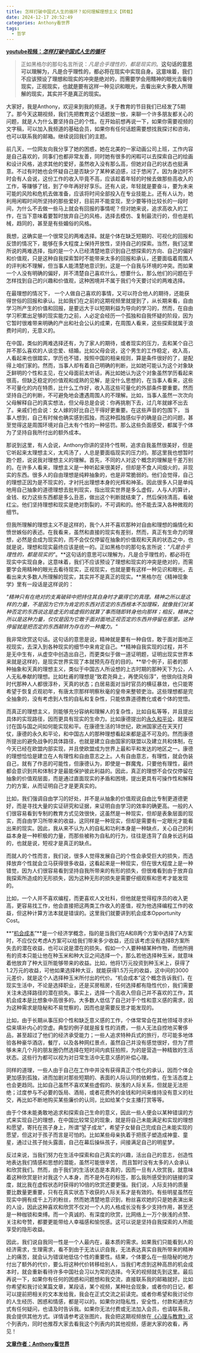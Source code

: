```yaml
---
title: 怎样打破中国式人生的循环？如何理解理想主义【转载】
date: 2024-12-17 20:52:49
categories: Anthony看世界
tags: 
  - 哲学
---
```


**[youtube视频：*怎样打破中国式人生的循环*](https://www.youtube.com/watch?v=aK1VTQsbRn8)**

>正如黑格尔的那句名言所说：*凡是合乎理性的，都是现实的*。**这句话的意思可以理解为，凡是合乎理性的，都必将在现实中实现自身。这意味着，我们不应该预设了理想和现实的冲突是绝对的，而需要学会用精神的眼光去看待现实，正视现实，也就是要有这样一种见识和眼光，去看出来大多数人所理解的现实，其实并不是真正的现实。**

<!--more-->

大家好，我是Anthony，欢迎来到我的频道。关于教育的节目我们已经发了5期了。那今天这期视频，我们先把教育这个话题放一放，来聊一个许多朋友都关心的问题，就是人为什么要坚持自己的个性。在开始前想再说一下，如果你需要视频的文字稿，可以加入我频道的基础会员，如果你有任何话题需要想找我探讨和咨询，也可以联系我的邮箱。继续说回我们的主题。

前几天，一位网友向我分享了她的困惑，她在北美的一家动画公司上班，工作内容是自己喜欢的，同事们也都非常友善，同时她有很多的闲暇可以去探索自己的绘画和设计风格，追求其他的爱好，虽然收入没有那么高，但她对自己的状态也挺满意。不过有时她也会怀疑自己是否缺少了某种紧迫感，过于悠闲了。因为身边时不时会有人会说，这份工作的收入毕竟不高，应该趁着年轻的时候去做那些高收入的工作，等赚够了钱，到了中年再好好享乐。还有人说，年轻就是要奋斗，要为未来可能的风险和危机去做准备，应该将时间全部投入在专业技能上。还有人认为，她利用闲暇时间所坚持的那些爱好，目前并不能变现，至少要等待比较长的一段时间，为什么不去做一些马上就会有回报的事情呢？但对她来说，追求高收入的工作，在当下意味着要暂时放弃自己的风格，选择去模仿、复制最流行的，但也是机械，趋同的，甚至是有些媚俗的风格。

我想，这确实是一个很常见的两难选择。就是个体在缺乏短期的、可视化的回报和反馈的情况下，能够在多大程度上保持开放性，坚持自己的探索。当然，我们这里所说的两难选择，指的是一个人已经清楚地意识到自己想探索的方向、自己的偏好和价值观，只是这种自我探索暂时不能带来太多的回报和承认，还要面临着周围人的评判和不理解，但当事人能清楚地意识到，这是一个自我与环境的冲突。而如果一个人没有明确的偏好，并不清楚自己喜欢什么，想要什么，那么他们的问题在于怎样找到自己的兴趣和价值观，这种困境并不属于我们今天要讨论的两难选择。

在最理想的情况下， 一个人做自己喜欢的事情，又可以符合他人的期待，还能获得世俗的回报和承认。比如我们在之前的这期视频里就提到了，从长期来看，自由学习所产生的价值和回报，是要远大于以短期利益为导向的学习的，然而，在自由学习积累出足够的现实能力之前，人必定会经历一个孤独和自我怀疑的阶段，因为它暂时很难带来明确的产出和社会公认的成果，在周围人看来，这些探索就属于浪费时间的，无意义的。

在中国，类似的两难选择还有，为了家人的期待，或者现实的压力，去和某个自己并不那么喜欢的人谈恋爱、结婚。比如父母会说，这个男生的工作稳定，收入高，人看起来也很踏实，学历也不错，按照中国的相亲规则，算是条件很好的了，是配得上咱们家的。然而，当事人却有着自己明确的判断，比如她可能认为这个对象缺乏鲜明的个性和主见，在父母面前太听话，再比如她认为这个对象虽然学历看起来很高，但缺乏稳定的价值观和成熟的见解，是没什么思想的，在当事人看来，这些不可量化的内在特质，比什么工作好，收入高这些可量化的外部条件要重要。然而坚持自己的判断，不可避免地会遭遇周围人的不理解。比如，当事人虽然一次次向父母解释自己的真实想法，但父母总是会说：你再挑剔下去，过几年就嫁不出去了。亲戚们也会说：女人嫁的好比自己干得好更重要。在这些声音的包围下， 当事人想到，自己有时候也确实感到孤独，而这种孤独感似乎的确是自己的问题，甚至觉得这是周围环境对自己太有个性的一种惩罚。那么这些负面感受，都属于个体为了坚持自我所付出的额外成本。

那说到这里，有人会说，Anthony你讲的坚持个性啊，追求自我虽然很美好，但是它听起来太理想主义，太鸡汤了，人总是要面临现实的压力的。那这里我也想暂时跑个题，说说我对理想主义的理解。首先，不同的人对这个概念的理解是千差万别的。在许多人看来，理想主义是一种听起来很美好，但却是不食人间烟火的，非现实的东西。很多人的自由理想是纯粹抽象的，也是非常脆弱的。他们会觉得，自己的理想正因为是不现实的，才衬托出理想本身的光辉和神圣。因此很多人只是单纯地用自己抽象的道德理想去批判现实，指出现实世界是多么虚假，人与人的算计，金钱、权力这些东西都是多么丑恶，做出这个判断就结束了，然后保持清高，看破红尘。他们坚持理想和现实是绝对割裂的，不可调和的。他不能去深入各种微观的细节。

但我所理解的理想主义不是这样的，我个人并不喜欢那种对自由和理想的煽情化和愤世嫉俗的表述。在我看来，虽然和直接的现实有差别，然而，真正有生命力的理想，必然是会成为现实的，而不会仅仅停留在抽象的价值观和天真的状态之中，也就是说，理想和现实最终应该是统一的。正如黑格尔的那句名言所说：*"凡是合乎理性的，都是现实的"*。**这句话的意思可以理解为，凡是合乎理性的，都必将在现实中实现自身。这意味着，我们不应该预设了理想和现实的冲突是绝对的，而需要学会用精神的眼光去看待现实，正视现实，也就是要有这样一种见识和眼光，去看出来大多数人所理解的现实，其实并不是真正的现实。**黑格尔在《精神现象学》里有一段话是这样说的：

*"精神只有在绝对的支离破碎中把持住其自身时才贏得它的真理。精神之所以是这样的力量，不是因为它作为肯定的东西对否定的东西根本不加理睬，就像我们对某种否定的东西说这是虚无的或虚假的就算了事而随即转身他向那样；相反，精神之所以是这种力量，仅仅是因为它敢于面对面地正视否定的东西并停留在那里。这种停留就是把否定的东西颠转为存在的一种魔力。"*

我非常欣赏这句话。这句话的意思是说，精神就是要有一种自信，敢于面对面地正视现实，去深入到各种现实的细节中来肯定自己。**精神自我实现的过程，并不是无中生有，从虚空中创造出自己，而更类似于做一道证明题，证明出现实世界本来就是这样的，是现实世界实现了本就预先存在的目的。**举个例子，前者的那种抽象和天真的理想主义，类似于中国古人所设想的上古时期的那种天下为公，人人无私奉献的理想。比如杜甫的理想是“致君尧舜上，再使风俗淳”，他很向往尧舜时代那种人人都很淳朴，天真的状态；白居易面对当时官员的横征暴敛，也只能寄希望于恢复贞观初年，有唐太宗那样明察秋毫的皇帝来整顿吏治。这些理想都是完全抽象的，没有考虑到人性的自私和复杂性，只能依靠道德教化或者个体的觉悟。

而真正的理想主义，则能够充分容纳和理解人的复杂性，比如自私等等，并且提出具体的实现路径，因而更具有现实的生命力。比如康德提出的[永久和平论](https://zh.wikipedia.org/wiki/%E8%AE%BA%E6%B0%B8%E4%B9%85%E5%92%8C%E5%B9%B3)，就是探讨在国与国之间如何能实现和平。在康德生活的18世纪，欧洲国家还在天天打仗，康德的永久和平论，和中国古人的那种理想看起来都是遥不可及的。然而康德所提出的避免战争的具体路径，也就是建立自由国家的联盟以及建立共和体制，在今天已经在欧盟内部实现，并且使欧盟成为世界上最和平和发达的地区之一。康德的理想恰恰是建立在人有理性和自由意志之上。人有自由意志，有理性，就会伪装自己，就有了作恶的可能性，但康德认为，即使是一群魔鬼，只要他有理性，最终都会意识到共和体制才是最能保护彼此利益的。因此，真正的理想不会仅仅停留在抽象的价值观层面，而是通过直面现实的矛盾和困境，提出更具有可操作性和解释力的方案，从而证明自己才是更真实的。

比如，我们强调自由学习的好处，并不是从抽象的价值观说自由比专制更道德更好，而是寻找大量的实证研究和证据，来证明自由学习的效率的确更高。一般的人们很容易看到专制的教育方式见效很快，这虽然是一种现实，但却是表象层面的现实，而自由学习所带来的收益，这同样是一种现实，但却是需要有一定眼光才能看出来的现实。因此，我从来不认为人的自私和功利本身是一种缺点，关心自己的利益本身是一种积极的力量，而那些被称为自私的行为，往往是违背了自身长远利益的，也就是说，短视才是真正的缺点。

而就人的个性而言，我们说，很多人觉得发展自己的个性会承受巨大的损失，而选择放弃个性就会立马获得很多收益，这看起来是一种现实，但在很大程度上是一种错觉，因为人们很容易看到坚持自我所带来的有形的损失，但很难看到由于放弃自我探索所造成的无形损失，因为这种无形的损失是需要仔细观察和思考才能发现的。

比如，一个人并不喜欢编程，而更喜欢人文社科，但他就是觉得程序员的收入更高，更容易找工作，他会直接把这两类工作收入的差值，视为他选择编程工作的收益，但这种计算方法本就是错误的。这里我们就要讲到机会成本Opportunity Cost。

**“[机会成本](https://zh.wikipedia.org/wiki/%E6%9C%BA%E4%BC%9A%E6%88%90%E6%9C%AC)”**是一个经济学概念，指的是当我们在A和B两个方案中选择了A方案时，不应仅仅考虑A方案可以给我们带来多少收益，还应该考虑没有选择B方案所失去的潜在收益，也可以说是潜在的损失。假如一个人要种植某种作物，而他所拥有的资本只能让他在种玉米和种大豆之间选择一个，那么若他选择种玉米，就意味着他放弃了种大豆所能够带来的收益。比如，他将1万元投资到种玉米上，获得了1.2万元的收益，可他如果选择种大豆，就能获得1.5万元的收益，这中间的3000元差价，就是这个人选择种玉米所付出的代价。“机会成本”这个概念告诉我们，在现实生活中，不论是选择职业，还是买房租房，任何选择都有隐性代价，我们需要关注未选择路径的潜在损失。事实上，选择一个高收入但自己并不喜欢的工作，其机会成本是比想象中高很多的。大多数人低估了自己对于个性和意义感的需求，因为这种需求是隐秘和不易觉察的，因而也是需要反思才能发现的。

比如，由于长期从事压抑个性和缺乏意义感的工作，个体常常会在其他领域寻求补偿来填补内心的空虚。典型的例子就是报复性的消费，一些人无法自控地买奢侈品，甚至超过了他们的经济承受能力；一些人追求特种兵式的旅行，尽可能多地体验各种豪华酒店，餐厅，以及各种网红景点，虽然自己并没有感觉很好，但为了攒够未来几个月的朋友圈仍然选择在短时间内疯狂拍照，为的是营造一种精致的生活状态。这些行为都可以视为对日常生活中无意义感的补偿心理。

同样的道理，一些人由于自己在工作中并没有获得真正个性化的承认，因而个体会更加感到孤独，进而加剧对那些短期的、表面的人际认同的依赖性，在生活态度上也会更趋同。比如自己虽然不喜欢某些虚假的、肤浅的人际关系，但就是无法拒绝；过度参与不必要的饭局、酒局，或者花费外的金钱和时间来维持没有意义的社交，再比如不断地购买某些廉价的认同，比如给某个女主播打赏等等。

由于个体未能勇敢地追求和探索自己生命的意义，因此一些人便会以某种错误的方式来实现自己的理想，在中国比较常见的现象，就是将自己未能满足和实现的理想和愿望，寄托在孩子身上，所谓“望子成龙”，希望子女替自己完成自己未能实现的愿望，但这对于孩子而言是可怕的。比如某些母亲执着于把孩子塑造成神童、童星，通过让孩子抛头露面，自己在幕后操纵孩子，间接满足自己的明星梦。

反过来说，当我们努力在生活中探索和自己真实的兴趣，活出自己的意志，创造性地表达我们情感和思想的潜能，虽然可能很辛苦， 而且暂时没有太多的人会承认和欣赏我们。然而，由于我们的生活状态是本真的，因而一旦有人欣赏我，就意味着这种欣赏是针对我这个人本身，而不是外在的标签，那么我所感受到的链接的深度，就比我在虚假状态时获得的10倍的欣赏还要更强。我们说，人际支持的质量要比数量更重要，只有在真实状态下收获的人际关系才是有效的。有些明星虽然在现实中拥有成千上万的粉丝，然而她清楚地意识到，粉丝喜欢她的只是她表演出来的人设，因此这种喜欢和欣赏不仅对一个人的人格成长没有多少支持作用，甚至还是一种枷锁和束缚。而一个真诚的、有深度的欣赏，比网络上一万个肤浅的点赞、关注和夸赞，都要更能带给人幸福感和愉悦感。这可以说是坚持自我探索的人所能享受的隐形收益。

因此，我们说自我同一性是一个人最内在，最本质的需求。如果我们只能看到人的经济需求，生理需求，看不到由于无法认识自我，无法表达真实自我所带来的精神上的痛苦，就会认为错误地低估个性的重要性。结果，个体要么在一些隐秘的地方付出了额外的代价，要么将这种代价转移给别人，当我们考虑到这种高昂的机会成本时，就会重新看待许多中国社会习以为常的选择。今天的视频就先到这里。最后再说一下，如果你有任何的困惑和问题想和我交流，直接联系我的邮箱就好。比如你希望和我讨论某篇文章，某段话，某个视频，某种社会现象，或者你的日记，都可以提前把相关的文本发给我，我会在正式交流之前读完。或者你希望和我讨论你的人生经历、困惑和情感，都是可以的。如果你对隐私性，安全性，付款和通讯方式有任何疑问，也请及时告诉我。如果你无法付费或无法加入会员，也请联系我，我会提供其他方式。详情请参考这张图片。我会把这期视频放在[《心理与教育》](https://www.youtube.com/@freeharbor2022/playlists)这个列表内，同时也推荐大家去看我这个列表内的其他视频，感谢大家的收看，再见！

**[文章作者：Anthony看世界](https://www.youtube.com/@freeharbor2022)**
